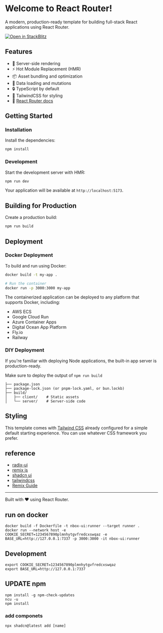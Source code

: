 # Welcome to React Router!

A modern, production-ready template for building full-stack React applications using React Router.

[![Open in StackBlitz](https://developer.stackblitz.com/img/open_in_stackblitz.svg)](https://stackblitz.com/github/remix-run/react-router-templates/tree/main/default)

## Features

- 🚀 Server-side rendering
- ⚡️ Hot Module Replacement (HMR)
- 📦 Asset bundling and optimization
- 🔄 Data loading and mutations
- 🔒 TypeScript by default
- 🎉 TailwindCSS for styling
- 📖 [React Router docs](https://reactrouter.com/)

## Getting Started

### Installation

Install the dependencies:

```bash
npm install
```

### Development

Start the development server with HMR:

```bash
npm run dev
```

Your application will be available at `http://localhost:5173`.

## Building for Production

Create a production build:

```bash
npm run build
```

## Deployment

### Docker Deployment

To build and run using Docker:

```bash
docker build -t my-app .

# Run the container
docker run -p 3000:3000 my-app
```

The containerized application can be deployed to any platform that supports Docker, including:

- AWS ECS
- Google Cloud Run
- Azure Container Apps
- Digital Ocean App Platform
- Fly.io
- Railway

### DIY Deployment

If you're familiar with deploying Node applications, the built-in app server is production-ready.

Make sure to deploy the output of `npm run build`

```
├── package.json
├── package-lock.json (or pnpm-lock.yaml, or bun.lockb)
├── build/
│   ├── client/    # Static assets
│   └── server/    # Server-side code
```

## Styling

This template comes with [Tailwind CSS](https://tailwindcss.com/) already configured for a simple default starting experience. You can use whatever CSS framework you prefer.

## reference
- [radix-ui](https://www.radix-ui.com)
- [remix js](https://remix.run/docs/en/main)
- [shadcn ui](https://ui.shadcn.com/docs)
- [tailwindcss](https://tailwindcss.com/docs/installation)
- [Remix Guide](https://remix.guide)


---

Built with ❤️ using React Router.

## run on docker
```shell
docker build -f Dockerfile -t nbox-ui:runner --target runner .
docker run --network host -e COOKIE_SECRET=1234567890plmnhytgvfredcxswqaz -e BASE_URL=http://127.0.0.1:7337 -p 3000:3000 -it nbox-ui:runner
```


## Development

```shell
export COOKIE_SECRET=1234567890plmnhytgvfredcxswqaz
export BASE_URL=http://127.0.0.1:7337

```


## UPDATE npm

```shell
npm install -g npm-check-updates
ncu -u
npm install
```

### add componets
```shell
npx shadcn@latest add [name]
```